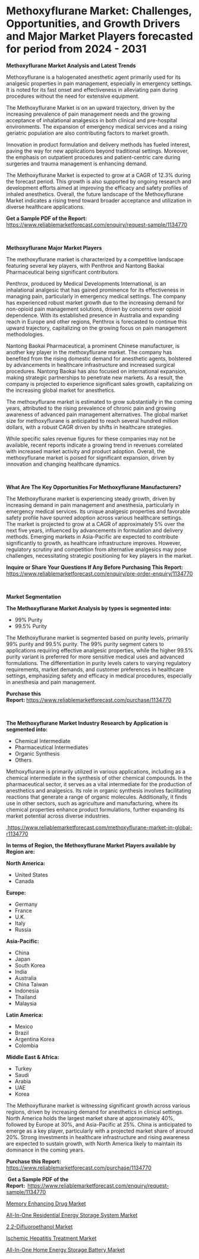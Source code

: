 <p><h1>Methoxyflurane Market: Challenges, Opportunities, and Growth Drivers and Major Market Players forecasted for period from 2024 - 2031</h1></p><p><strong>Methoxyflurane Market Analysis and Latest Trends</strong></p>
<p><p>Methoxyflurane is a halogenated anesthetic agent primarily used for its analgesic properties in pain management, especially in emergency settings. It is noted for its fast onset and effectiveness in alleviating pain during procedures without the need for extensive equipment.</p><p>The Methoxyflurane Market is on an upward trajectory, driven by the increasing prevalence of pain management needs and the growing acceptance of inhalational analgesics in both clinical and pre-hospital environments. The expansion of emergency medical services and a rising geriatric population are also contributing factors to market growth.</p><p>Innovation in product formulation and delivery methods has fueled interest, paving the way for new applications beyond traditional settings. Moreover, the emphasis on outpatient procedures and patient-centric care during surgeries and trauma management is enhancing demand. </p><p>The Methoxyflurane Market is expected to grow at a CAGR of 12.3% during the forecast period. This growth is also supported by ongoing research and development efforts aimed at improving the efficacy and safety profiles of inhaled anesthetics. Overall, the future landscape of the Methoxyflurane Market indicates a rising trend toward broader acceptance and utilization in diverse healthcare applications.</p></p>
<p><strong>Get a Sample PDF of the Report:&nbsp;</strong> <a href="https://www.reliablemarketforecast.com/enquiry/request-sample/1134770?utm_campaign=1130&utm_medium=2&utm_source=Github&utm_content=ia&utm_term=08102024&utm_id=methoxyflurane">https://www.reliablemarketforecast.com/enquiry/request-sample/1134770</a></p>
<p>&nbsp;</p>
<p><strong>Methoxyflurane Major Market Players</strong></p>
<p><p>The methoxyflurane market is characterized by a competitive landscape featuring several key players, with Penthrox and Nantong Baokai Pharmaceutical being significant contributors.</p><p>Penthrox, produced by Medical Developments International, is an inhalational analgesic that has gained prominence for its effectiveness in managing pain, particularly in emergency medical settings. The company has experienced robust market growth due to the increasing demand for non-opioid pain management solutions, driven by concerns over opioid dependence. With its established presence in Australia and expanding reach in Europe and other regions, Penthrox is forecasted to continue this upward trajectory, capitalizing on the growing focus on pain management methodologies.</p><p>Nantong Baokai Pharmaceutical, a prominent Chinese manufacturer, is another key player in the methoxyflurane market. The company has benefited from the rising domestic demand for anesthetic agents, bolstered by advancements in healthcare infrastructure and increased surgical procedures. Nantong Baokai has also focused on international expansion, making strategic partnerships to penetrate new markets. As a result, the company is projected to experience significant sales growth, capitalizing on the increasing global market for anesthetics.</p><p>The methoxyflurane market is estimated to grow substantially in the coming years, attributed to the rising prevalence of chronic pain and growing awareness of advanced pain management alternatives. The global market size for methoxyflurane is anticipated to reach several hundred million dollars, with a robust CAGR driven by shifts in healthcare strategies.</p><p>While specific sales revenue figures for these companies may not be available, recent reports indicate a growing trend in revenues correlated with increased market activity and product adoption. Overall, the methoxyflurane market is poised for significant expansion, driven by innovation and changing healthcare dynamics.</p></p>
<p>&nbsp;</p>
<p><strong>What Are The Key Opportunities For Methoxyflurane Manufacturers?</strong></p>
<p><p>The Methoxyflurane market is experiencing steady growth, driven by increasing demand in pain management and anesthesia, particularly in emergency medical services. Its unique analgesic properties and favorable safety profile have spurred adoption across various healthcare settings. The market is projected to grow at a CAGR of approximately 5% over the next five years, influenced by advancements in formulation and delivery methods. Emerging markets in Asia-Pacific are expected to contribute significantly to growth, as healthcare infrastructure improves. However, regulatory scrutiny and competition from alternative analgesics may pose challenges, necessitating strategic positioning for key players in the market.</p></p>
<p><strong>Inquire or Share Your Questions If Any Before Purchasing This Report:</strong> <a href="https://www.reliablemarketforecast.com/enquiry/pre-order-enquiry/1134770?utm_campaign=1130&utm_medium=2&utm_source=Github&utm_content=ia&utm_term=08102024&utm_id=methoxyflurane">https://www.reliablemarketforecast.com/enquiry/pre-order-enquiry/1134770</a></p>
<p>&nbsp;</p>
<p><strong>Market Segmentation</strong></p>
<p><strong>The Methoxyflurane Market Analysis by types is segmented into:</strong></p>
<p><ul><li>99% Purity</li><li>99.5% Purity</li></ul></p>
<p><p>The Methoxyflurane market is segmented based on purity levels, primarily 99% purity and 99.5% purity. The 99% purity segment caters to applications requiring effective analgesic properties, while the higher 99.5% purity variant is preferred for more sensitive medical uses and advanced formulations. The differentiation in purity levels caters to varying regulatory requirements, market demands, and customer preferences in healthcare settings, emphasizing safety and efficacy in medical procedures, especially in anesthesia and pain management.</p></p>
<p><strong>Purchase this Report:&nbsp;</strong><a href="https://www.reliablemarketforecast.com/purchase/1134770?utm_campaign=1130&utm_medium=2&utm_source=Github&utm_content=ia&utm_term=08102024&utm_id=methoxyflurane">https://www.reliablemarketforecast.com/purchase/1134770</a></p>
<p>&nbsp;</p>
<p><strong>The Methoxyflurane Market Industry Research by Application is segmented into:</strong></p>
<p><ul><li>Chemical Intermediate</li><li>Pharmaceutical Intermediates</li><li>Organic Synthesis</li><li>Others</li></ul></p>
<p><p>Methoxyflurane is primarily utilized in various applications, including as a chemical intermediate in the synthesis of other chemical compounds. In the pharmaceutical sector, it serves as a vital intermediate for the production of anesthetics and analgesics. Its role in organic synthesis involves facilitating reactions that generate a range of organic molecules. Additionally, it finds use in other sectors, such as agriculture and manufacturing, where its chemical properties enhance product formulations, further expanding its market potential across diverse industries.</p></p>
<p><a href="https://www.reliablemarketforecast.com/methoxyflurane-market-in-global-r1134770?utm_campaign=1130&utm_medium=2&utm_source=Github&utm_content=ia&utm_term=08102024&utm_id=methoxyflurane">&nbsp;https://www.reliablemarketforecast.com/methoxyflurane-market-in-global-r1134770</a></p>
<p><strong>In terms of Region, the Methoxyflurane Market Players available by Region are:</strong></p>
<p>
    <p> <strong> North America: </strong>
        <ul>
            <li>United States</li>
            <li>Canada</li>
        </ul>
        </p> 
    <p> <strong> Europe: </strong>
        <ul>
            <li>Germany</li>
            <li>France</li>
            <li>U.K.</li>
            <li>Italy</li>
            <li>Russia</li>
        </ul>
        </p> 
    <p> <strong> Asia-Pacific: </strong>
        <ul>
            <li>China</li>
            <li>Japan</li>
            <li>South Korea</li>
            <li>India</li>
            <li>Australia</li>
            <li>China Taiwan</li>
            <li>Indonesia</li>
            <li>Thailand</li>
            <li>Malaysia</li>
        </ul>
        </p> 
    <p> <strong> Latin America: </strong>
        <ul>
            <li>Mexico</li>
            <li>Brazil</li>
            <li>Argentina Korea</li>
            <li>Colombia</li>
        </ul>
        </p> 
    <p> <strong> Middle East & Africa: </strong>
        <ul>
            <li>Turkey</li>
            <li>Saudi</li>
            <li>Arabia</li>
            <li>UAE</li>
            <li>Korea</li>
        </ul>
    </p>
    </p>
<p><p>The Methoxyflurane market is witnessing significant growth across various regions, driven by increasing demand for anesthetics in clinical settings. North America holds the largest market share at approximately 40%, followed by Europe at 30%, and Asia-Pacific at 25%. China is anticipated to emerge as a key player, particularly with a projected market share of around 20%. Strong investments in healthcare infrastructure and rising awareness are expected to sustain growth, with North America likely to maintain its dominance in the coming years.</p></p>
<p><strong>Purchase this Report: </strong><a href="https://www.reliablemarketforecast.com/purchase/1134770?utm_campaign=1130&utm_medium=2&utm_source=Github&utm_content=ia&utm_term=08102024&utm_id=methoxyflurane">https://www.reliablemarketforecast.com/purchase/1134770</a></p>
<p>&nbsp;<strong>Get a Sample PDF of the Report:&nbsp;&nbsp;</strong><a href="https://www.reliablemarketforecast.com/enquiry/request-sample/1134770?utm_campaign=1130&utm_medium=2&utm_source=Github&utm_content=ia&utm_term=08102024&utm_id=methoxyflurane">https://www.reliablemarketforecast.com/enquiry/request-sample/1134770</a></p>
<p><strong></strong></p>
<p><p><a href="https://www.linkedin.com/pulse/future-memory-enhancing-drug-market-global-forecast-trends-7ogfe?utm_campaign=1130&utm_medium=2&utm_source=Github&utm_content=ia&utm_term=08102024&utm_id=methoxyflurane">Memory Enhancing Drug Market</a></p><p><a href="https://issuu.com/reportprime-2/docs/all-in-one-residential-energy-storage-system-marke?utm_campaign=1130&utm_medium=2&utm_source=Github&utm_content=ia&utm_term=08102024&utm_id=methoxyflurane">All-In-One Residential Energy Storage System Market</a></p><p><a href="https://github.com/RickHolmes3/Market-Research-Report-List-6/blob/main/22-difluoroethanol-market.md?utm_campaign=1130&utm_medium=2&utm_source=Github&utm_content=ia&utm_term=08102024&utm_id=methoxyflurane">2,2-Difluoroethanol Market</a></p><p><a href="https://www.linkedin.com/pulse/ischemic-hepatitis-treatment-sector-surge-102-growth-roadmap-mjgge?utm_campaign=1130&utm_medium=2&utm_source=Github&utm_content=ia&utm_term=08102024&utm_id=methoxyflurane">Ischemic Hepatitis Treatment Market</a></p><p><a href="https://issuu.com/reportprime-2/docs/all-in-one-home-energy-storage-battery-market-size?utm_campaign=1130&utm_medium=2&utm_source=Github&utm_content=ia&utm_term=08102024&utm_id=methoxyflurane">All-In-One Home Energy Storage Battery Market</a></p></p>